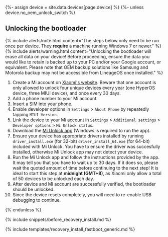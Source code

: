 {%- assign device = site.data.devices[page.device] %}
{%- unless device.no_oem_unlock_switch %}
## Unlocking the bootloader

{% include alerts/note.html content="The steps below only need to be run once per device. They **require** a machine running Windows 7 or newer." %}
{% include alerts/warning.html content="Unlocking the bootloader will erase all data on your device! Before proceeding, ensure the data you would like to retain is backed up to your PC and/or your Google account, or equivalent. Please note that OEM backup solutions like Samsung and Motorola backup may not be accessible from LineageOS once installed." %}

1. Create a Mi account on [Xiaomi's website](https://global.account.xiaomi.com/pass/register). Beware that one account is only allowed to unlock four unique devices every year (one HyperOS device, three MIUI device), and once every 30 days.
2. Add a phone number to your Mi account.
3. Insert a SIM into your phone.
4. Enable developer options in `Settings` > `About Phone` by repeatedly tapping `MIUI Version`.
5. Link the device to your Mi account in `Settings` > `Additional settings` > `Developer options` > `Mi Unlock status`.
6. Download the [Mi Unlock app](https://en.miui.com/unlock/download_en.html) (Windows is required to run the app).
7. Ensure your device has appropriate drivers installed by running `driver_install.exe` (for 32-bit) `driver_install_64.exe` (for 64-bit) included with Mi Unlock. You have to ensure the driver was succesfully installed, otherwise Mi Unlock app may not detect your device.
8. Run the Mi Unlock app and follow the instructions provided by the app. It may tell you that you have to wait up to 30 days. If it does so, please wait the quoted amount of time before continuing to the next step! It is ideal to start this step at **midnight (GMT+8)**, as Xiaomi only allow a total of 50 devices to be unlocked each day.
9. After device and Mi account are successfully verified, the bootloader should be unlocked.
10. Since the device resets completely, you will need to re-enable USB debugging to continue.

{% endunless %}

{% include snippets/before_recovery_install.md %}

{% include templates/recovery_install_fastboot_generic.md %}
